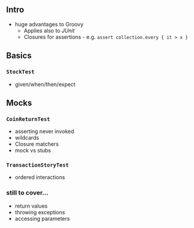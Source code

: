 ## Intro

- huge advantages to Groovy
  - Applies also to _JUnit_
  - Closures for assertions - e.g. `assert collection.every { it > x }`

## Basics

### `StockTest`
- given/when/then/expect

## Mocks

### `CoinReturnTest`
- asserting never invoked
- wildcards
- Closure matchers
- mock vs stubs

### `TransactionStoryTest`
- ordered interactions

### still to cover…

- return values
- throwing exceptions
- accessing parameters

